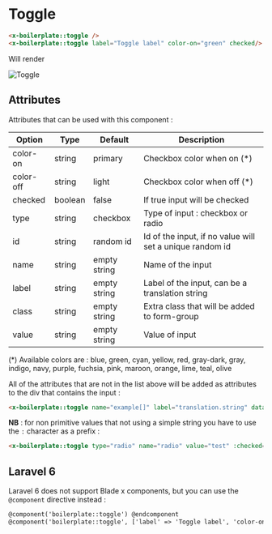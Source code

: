 # Toggle

```html
<x-boilerplate::toggle />
<x-boilerplate::toggle label="Toggle label" color-on="green" checked/>
```

Will render

<img :src="$withBase('/assets/img/toggle.png')" alt="Toggle">

## Attributes

Attributes that can be used with this component :

| Option | Type | Default | Description |
| --- | --- | --- | --- |
| color-on | string | primary | Checkbox color when on (*) |
| color-off | string | light | Checkbox color when off (*) |
| checked | boolean | false | If true input will be checked |
| type | string | checkbox | Type of input : checkbox or radio |
| id | string | random id | Id of the input, if no value will set a unique random id |
| name | string | empty string | Name of the input |
| label | string | empty string | Label of the input, can be a translation string |
| class | string | empty string | Extra class that will be added to form-group |
| value | string | empty string | Value of input |

(\*) Available colors are : blue, green, cyan, yellow, red, gray-dark, gray, indigo, navy, purple, fuchsia, pink, maroon, orange, lime, teal, olive

All of the attributes that are not in the list above will be added as attributes to the div that contains the input :

```html
<x-boilerplate::toggle name="example[]" label="translation.string" data-toggle="tooltip" data-title="Tooltip content" />
```

**NB** : for non primitive values that not using a simple string you have to use the `:` character as a prefix :

```html
<x-boilerplate::toggle type="radio" name="radio" value="test" :checked="$value === 'test'" />
```

## Laravel 6

Laravel 6 does not support Blade x components, but you can use the `@component` directive instead :

```html
@component('boilerplate::toggle') @endcomponent
@component('boilerplate::toggle', ['label' => 'Toggle label', 'color-on' => 'green', 'checked' => true]) @endcomponent
```